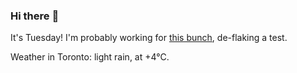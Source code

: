 ### Hi there :wave:

It's Tuesday! I'm probably working for [this bunch](https://github.com/kohofinancial), de-flaking a test.

Weather in Toronto: light rain, at +4°C.
